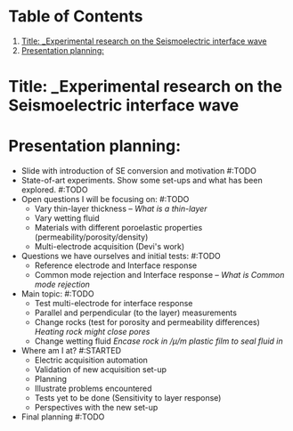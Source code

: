 
# Table of Contents

1.  [Title: <span class="underline">\_Experimental research on the Seismoelectric interface wave</span>](#orgb14d738)
2.  [Presentation planning:](#org0e1f0b5)



<a id="orgb14d738"></a>

# Title: <span class="underline">\_Experimental research on the Seismoelectric interface wave</span>


<a id="org0e1f0b5"></a>

# Presentation planning:

-   Slide with introduction of SE conversion and motivation                            #:TODO
-   State-of-art experiments. Show some set-ups and what has been explored.            #:TODO
-   Open questions I will be focusing on:                                              #:TODO
    -   Vary thin-layer thickness &#x2013; *What is a thin-layer*
    -   Vary wetting fluid
    -   Materials with different poroelastic properties (permeability/porosity/density)
    -   Multi-electrode acquisition (Devi's work)
-   Questions we have ourselves and initial tests:                                     #:TODO
    -   Reference electrode and Interface response
    -   Common mode rejection and Interface response &#x2013; *What is Common mode rejection*
-   Main topic:                                                                        #:TODO
    -   Test multi-electrode for interface response
    -   Parallel and perpendicular (to the layer) measurements
    -   Change rocks (test for porosity and permeability differences)
        *Heating rock might close pores*
    -   Change wetting fluid
        *Encase rock in /&mu;/m plastic film to seal fluid in*
-   Where am I at?                                                                     #:STARTED
    -   Electric acquisition automation
    -   Validation of new acquisition set-up
    -   Planning
    -   Illustrate problems encountered
    -   Tests yet to be done (Sensitivity to layer response)
    -   Perspectives with the new set-up
-   Final planning                                                                     #:TODO


